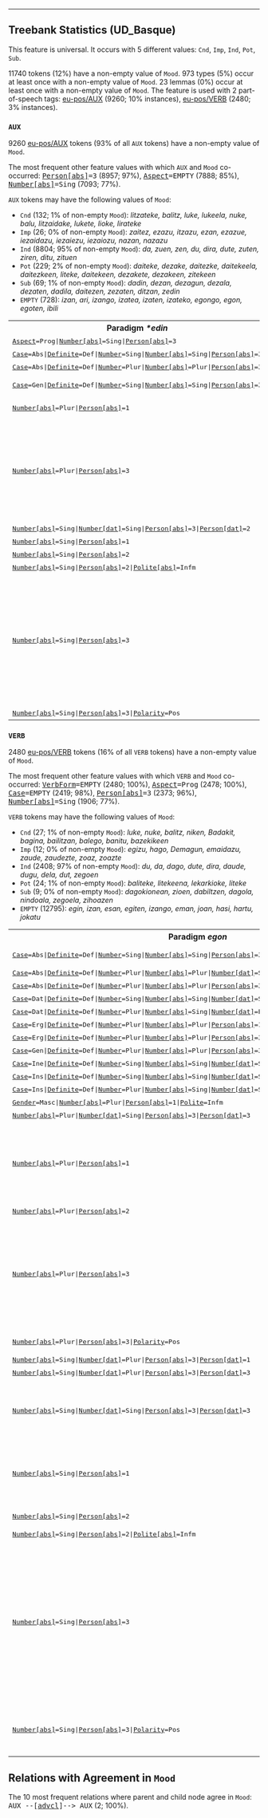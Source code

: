 

--------------------------------------------------------------------------------

## Treebank Statistics (UD_Basque)

This feature is universal.
It occurs with 5 different values: `Cnd`, `Imp`, `Ind`, `Pot`, `Sub`.

11740 tokens (12%) have a non-empty value of `Mood`.
973 types (5%) occur at least once with a non-empty value of `Mood`.
23 lemmas (0%) occur at least once with a non-empty value of `Mood`.
The feature is used with 2 part-of-speech tags: [eu-pos/AUX]() (9260; 10% instances), [eu-pos/VERB]() (2480; 3% instances).

### `AUX`

9260 [eu-pos/AUX]() tokens (93% of all `AUX` tokens) have a non-empty value of `Mood`.

The most frequent other feature values with which `AUX` and `Mood` co-occurred: <tt><a href="Person[abs].html">Person[abs]</a>=3</tt> (8957; 97%), <tt><a href="Aspect.html">Aspect</a>=EMPTY</tt> (7888; 85%), <tt><a href="Number[abs].html">Number[abs]</a>=Sing</tt> (7093; 77%).

`AUX` tokens may have the following values of `Mood`:

* `Cnd` (132; 1% of non-empty `Mood`): <em>litzateke, balitz, luke, lukeela, nuke, balu, litzaidake, lukete, lioke, lirateke</em>
* `Imp` (26; 0% of non-empty `Mood`): <em>zaitez, ezazu, itzazu, ezan, ezazue, iezaidazu, iezaiezu, iezaiozu, nazan, nazazu</em>
* `Ind` (8804; 95% of non-empty `Mood`): <em>da, zuen, zen, du, dira, dute, zuten, ziren, ditu, zituen</em>
* `Pot` (229; 2% of non-empty `Mood`): <em>daiteke, dezake, daitezke, daitekeela, daitezkeen, liteke, daitekeen, dezakete, dezakeen, zitekeen</em>
* `Sub` (69; 1% of non-empty `Mood`): <em>dadin, dezan, dezagun, dezala, dezaten, dadila, daitezen, zezaten, ditzan, zedin</em>
* `EMPTY` (728): <em>izan, ari, izango, izatea, izaten, izateko, egongo, egon, egoten, ibili</em>

<table>
  <tr><th>Paradigm <i>*edin</i></th><th><tt>Imp</tt></th><th><tt>Pot</tt></th><th><tt>Sub</tt></th></tr>
  <tr><td><tt><a href="Aspect.html">Aspect</a>=Prog|<a href="Number[abs].html">Number[abs]</a>=Sing|<a href="Person[abs].html">Person[abs]</a>=3</tt></td><td></td><td><em>daiteke</em></td><td></td></tr>
  <tr><td><tt><a href="Case.html">Case</a>=Abs|<a href="Definite.html">Definite</a>=Def|<a href="Number.html">Number</a>=Sing|<a href="Number[abs].html">Number[abs]</a>=Sing|<a href="Person[abs].html">Person[abs]</a>=3</tt></td><td></td><td><em>Litekeena</em></td><td></td></tr>
  <tr><td><tt><a href="Case.html">Case</a>=Abs|<a href="Definite.html">Definite</a>=Def|<a href="Number.html">Number</a>=Plur|<a href="Number[abs].html">Number[abs]</a>=Plur|<a href="Person[abs].html">Person[abs]</a>=3</tt></td><td></td><td><em>daitezkeenak</em></td><td></td></tr>
  <tr><td><tt><a href="Case.html">Case</a>=Gen|<a href="Definite.html">Definite</a>=Def|<a href="Number.html">Number</a>=Sing|<a href="Number[abs].html">Number[abs]</a>=Sing|<a href="Person[abs].html">Person[abs]</a>=3</tt></td><td></td><td><em>daitekeenaren, daiteekenaren</em></td><td></td></tr>
  <tr><td><tt><a href="Number[abs].html">Number[abs]</a>=Plur|<a href="Person[abs].html">Person[abs]</a>=1</tt></td><td></td><td><em>gaitezke, gintezkeela</em></td><td><em>gaitezen</em></td></tr>
  <tr><td><tt><a href="Number[abs].html">Number[abs]</a>=Plur|<a href="Person[abs].html">Person[abs]</a>=3</tt></td><td></td><td><em>daitezke, daitezkeen, ditazke, daitezkeelarik, zitezkeela, litezke, daitezkela, daitezkeelako, zitezkeelakoan, zitezkeen</em></td><td><em>daitezen, daitezela, zitezen</em></td></tr>
  <tr><td><tt><a href="Number[abs].html">Number[abs]</a>=Sing|<a href="Number[dat].html">Number[dat]</a>=Sing|<a href="Person[abs].html">Person[abs]</a>=3|<a href="Person[dat].html">Person[dat]</a>=2</tt></td><td></td><td><em>dakizuke</em></td><td></td></tr>
  <tr><td><tt><a href="Number[abs].html">Number[abs]</a>=Sing|<a href="Person[abs].html">Person[abs]</a>=1</tt></td><td></td><td><em>naiteke</em></td><td></td></tr>
  <tr><td><tt><a href="Number[abs].html">Number[abs]</a>=Sing|<a href="Person[abs].html">Person[abs]</a>=2</tt></td><td><em>zaitez</em></td><td></td><td><em>zaitezen</em></td></tr>
  <tr><td><tt><a href="Number[abs].html">Number[abs]</a>=Sing|<a href="Person[abs].html">Person[abs]</a>=2|<a href="Polite[abs].html">Polite[abs]</a>=Infm</tt></td><td></td><td><em>haiteke</em></td><td></td></tr>
  <tr><td><tt><a href="Number[abs].html">Number[abs]</a>=Sing|<a href="Person[abs].html">Person[abs]</a>=3</tt></td><td></td><td><em>daiteke, daitekeela, liteke, daitekeen, zitekeen, zitekeela, daitekeenez, baitzitekeen, baitaiteke, zitekeenik, litekeen, litekeela, daiteken</em></td><td><em>dadin, dadila, zedin</em></td></tr>
  <tr><td><tt><a href="Number[abs].html">Number[abs]</a>=Sing|<a href="Person[abs].html">Person[abs]</a>=3|<a href="Polarity.html">Polarity</a>=Pos</tt></td><td></td><td><em>baliteke</em></td><td></td></tr>
</table>

### `VERB`

2480 [eu-pos/VERB]() tokens (16% of all `VERB` tokens) have a non-empty value of `Mood`.

The most frequent other feature values with which `VERB` and `Mood` co-occurred: <tt><a href="VerbForm.html">VerbForm</a>=EMPTY</tt> (2480; 100%), <tt><a href="Aspect.html">Aspect</a>=Prog</tt> (2478; 100%), <tt><a href="Case.html">Case</a>=EMPTY</tt> (2419; 98%), <tt><a href="Person[abs].html">Person[abs]</a>=3</tt> (2373; 96%), <tt><a href="Number[abs].html">Number[abs]</a>=Sing</tt> (1906; 77%).

`VERB` tokens may have the following values of `Mood`:

* `Cnd` (27; 1% of non-empty `Mood`): <em>luke, nuke, balitz, niken, Badakit, bagina, bailitzan, balego, banitu, bazekikeen</em>
* `Imp` (12; 0% of non-empty `Mood`): <em>egizu, hago, Demagun, emaidazu, zaude, zaudezte, zoaz, zoazte</em>
* `Ind` (2408; 97% of non-empty `Mood`): <em>du, da, dago, dute, dira, daude, dugu, dela, dut, zegoen</em>
* `Pot` (24; 1% of non-empty `Mood`): <em>baliteke, litekeena, lekarkioke, liteke</em>
* `Sub` (9; 0% of non-empty `Mood`): <em>dagokionean, zioen, dabiltzen, dagola, nindoala, zegoela, zihoazen</em>
* `EMPTY` (12795): <em>egin, izan, esan, egiten, izango, eman, joan, hasi, hartu, jokatu</em>

<table>
  <tr><th>Paradigm <i>egon</i></th><th><tt>Ind</tt></th><th><tt>Imp</tt></th><th><tt>Cnd</tt></th><th><tt>Sub</tt></th></tr>
  <tr><td><tt><a href="Case.html">Case</a>=Abs|<a href="Definite.html">Definite</a>=Def|<a href="Number.html">Number</a>=Sing|<a href="Number[abs].html">Number[abs]</a>=Sing|<a href="Person[abs].html">Person[abs]</a>=3</tt></td><td><em>zegoena, dagoena</em></td><td></td><td></td><td></td></tr>
  <tr><td><tt><a href="Case.html">Case</a>=Abs|<a href="Definite.html">Definite</a>=Def|<a href="Number.html">Number</a>=Plur|<a href="Number[abs].html">Number[abs]</a>=Plur|<a href="Number[dat].html">Number[dat]</a>=Sing|<a href="Person[abs].html">Person[abs]</a>=3|<a href="Person[dat].html">Person[dat]</a>=3</tt></td><td><em>dagozkionak</em></td><td></td><td></td><td></td></tr>
  <tr><td><tt><a href="Case.html">Case</a>=Abs|<a href="Definite.html">Definite</a>=Def|<a href="Number.html">Number</a>=Plur|<a href="Number[abs].html">Number[abs]</a>=Plur|<a href="Person[abs].html">Person[abs]</a>=3</tt></td><td><em>daudenak</em></td><td></td><td></td><td></td></tr>
  <tr><td><tt><a href="Case.html">Case</a>=Dat|<a href="Definite.html">Definite</a>=Def|<a href="Number.html">Number</a>=Sing|<a href="Number[abs].html">Number[abs]</a>=Sing|<a href="Number[dat].html">Number[dat]</a>=Sing|<a href="Person[abs].html">Person[abs]</a>=3|<a href="Person[dat].html">Person[dat]</a>=3</tt></td><td><em>dagokionari</em></td><td></td><td></td><td></td></tr>
  <tr><td><tt><a href="Case.html">Case</a>=Dat|<a href="Definite.html">Definite</a>=Def|<a href="Number.html">Number</a>=Plur|<a href="Number[abs].html">Number[abs]</a>=Sing|<a href="Number[dat].html">Number[dat]</a>=Plur|<a href="Person[abs].html">Person[abs]</a>=3|<a href="Person[dat].html">Person[dat]</a>=3</tt></td><td><em>dagokienei</em></td><td></td><td></td><td></td></tr>
  <tr><td><tt><a href="Case.html">Case</a>=Erg|<a href="Definite.html">Definite</a>=Def|<a href="Number.html">Number</a>=Plur|<a href="Number[abs].html">Number[abs]</a>=Plur|<a href="Person[abs].html">Person[abs]</a>=1</tt></td><td><em>gaudenok</em></td><td></td><td></td><td></td></tr>
  <tr><td><tt><a href="Case.html">Case</a>=Erg|<a href="Definite.html">Definite</a>=Def|<a href="Number.html">Number</a>=Plur|<a href="Number[abs].html">Number[abs]</a>=Plur|<a href="Person[abs].html">Person[abs]</a>=3</tt></td><td><em>zeudenek</em></td><td></td><td></td><td></td></tr>
  <tr><td><tt><a href="Case.html">Case</a>=Gen|<a href="Definite.html">Definite</a>=Def|<a href="Number.html">Number</a>=Plur|<a href="Number[abs].html">Number[abs]</a>=Plur|<a href="Person[abs].html">Person[abs]</a>=3</tt></td><td><em>daudenen</em></td><td></td><td></td><td></td></tr>
  <tr><td><tt><a href="Case.html">Case</a>=Ine|<a href="Definite.html">Definite</a>=Def|<a href="Number.html">Number</a>=Sing|<a href="Number[abs].html">Number[abs]</a>=Sing|<a href="Number[dat].html">Number[dat]</a>=Sing|<a href="Person[abs].html">Person[abs]</a>=3|<a href="Person[dat].html">Person[dat]</a>=3</tt></td><td><em>dagokionean</em></td><td></td><td></td><td><em>dagokionean</em></td></tr>
  <tr><td><tt><a href="Case.html">Case</a>=Ins|<a href="Definite.html">Definite</a>=Def|<a href="Number.html">Number</a>=Sing|<a href="Number[abs].html">Number[abs]</a>=Sing|<a href="Number[dat].html">Number[dat]</a>=Sing|<a href="Person[abs].html">Person[abs]</a>=3|<a href="Person[dat].html">Person[dat]</a>=3</tt></td><td><em>dagokionaz</em></td><td></td><td></td><td></td></tr>
  <tr><td><tt><a href="Case.html">Case</a>=Ins|<a href="Definite.html">Definite</a>=Def|<a href="Number.html">Number</a>=Plur|<a href="Number[abs].html">Number[abs]</a>=Sing|<a href="Number[dat].html">Number[dat]</a>=Sing|<a href="Person[abs].html">Person[abs]</a>=3|<a href="Person[dat].html">Person[dat]</a>=3</tt></td><td><em>dagokionez</em></td><td></td><td></td><td></td></tr>
  <tr><td><tt><a href="Gender.html">Gender</a>=Masc|<a href="Number[abs].html">Number[abs]</a>=Plur|<a href="Person[abs].html">Person[abs]</a>=1|<a href="Polite.html">Polite</a>=Infm</tt></td><td><em>gaudek</em></td><td></td><td></td><td></td></tr>
  <tr><td><tt><a href="Number[abs].html">Number[abs]</a>=Plur|<a href="Number[dat].html">Number[dat]</a>=Sing|<a href="Person[abs].html">Person[abs]</a>=3|<a href="Person[dat].html">Person[dat]</a>=3</tt></td><td><em>dagozkio</em></td><td></td><td></td><td></td></tr>
  <tr><td><tt><a href="Number[abs].html">Number[abs]</a>=Plur|<a href="Person[abs].html">Person[abs]</a>=1</tt></td><td><em>gaude, geunden, gaudela, gauden, geundelarik, baikaude, geundela, geuden</em></td><td></td><td></td><td></td></tr>
  <tr><td><tt><a href="Number[abs].html">Number[abs]</a>=Plur|<a href="Person[abs].html">Person[abs]</a>=2</tt></td><td></td><td><em>zaudezte</em></td><td></td><td></td></tr>
  <tr><td><tt><a href="Number[abs].html">Number[abs]</a>=Plur|<a href="Person[abs].html">Person[abs]</a>=3</tt></td><td><em>daude, dauden, zeuden, daudela, daudelako, zeudela, baitaude, daudenean, daudenetik, daudenez, badaude</em></td><td></td><td></td><td></td></tr>
  <tr><td><tt><a href="Number[abs].html">Number[abs]</a>=Plur|<a href="Person[abs].html">Person[abs]</a>=3|<a href="Polarity.html">Polarity</a>=Pos</tt></td><td><em>badaude, badaudela</em></td><td></td><td></td><td></td></tr>
  <tr><td><tt><a href="Number[abs].html">Number[abs]</a>=Sing|<a href="Number[dat].html">Number[dat]</a>=Plur|<a href="Person[abs].html">Person[abs]</a>=3|<a href="Person[dat].html">Person[dat]</a>=1</tt></td><td><em>dagokigunez</em></td><td></td><td></td><td></td></tr>
  <tr><td><tt><a href="Number[abs].html">Number[abs]</a>=Sing|<a href="Number[dat].html">Number[dat]</a>=Plur|<a href="Person[abs].html">Person[abs]</a>=3|<a href="Person[dat].html">Person[dat]</a>=3</tt></td><td><em>dagokienez</em></td><td></td><td></td><td></td></tr>
  <tr><td><tt><a href="Number[abs].html">Number[abs]</a>=Sing|<a href="Number[dat].html">Number[dat]</a>=Sing|<a href="Person[abs].html">Person[abs]</a>=3|<a href="Person[dat].html">Person[dat]</a>=3</tt></td><td><em>dagokionez, dagokion, dagokio, zegokiola, zegokion, zegokionez</em></td><td></td><td></td><td></td></tr>
  <tr><td><tt><a href="Number[abs].html">Number[abs]</a>=Sing|<a href="Person[abs].html">Person[abs]</a>=1</tt></td><td><em>nago, nengoen, nagoela, nengoela, banago, nagoen</em></td><td></td><td><em>nengoke</em></td><td></td></tr>
  <tr><td><tt><a href="Number[abs].html">Number[abs]</a>=Sing|<a href="Person[abs].html">Person[abs]</a>=2</tt></td><td><em>zaude, zaudela</em></td><td><em>zaude</em></td><td></td><td></td></tr>
  <tr><td><tt><a href="Number[abs].html">Number[abs]</a>=Sing|<a href="Person[abs].html">Person[abs]</a>=2|<a href="Polite[abs].html">Polite[abs]</a>=Infm</tt></td><td><em>hago</em></td><td><em>hago</em></td><td></td><td></td></tr>
  <tr><td><tt><a href="Number[abs].html">Number[abs]</a>=Sing|<a href="Person[abs].html">Person[abs]</a>=3</tt></td><td><em>dago, zegoen, dagoela, dagoen, zegoela, badago, dagoelako, baitago, dagoena, dagoenean, dagoelarik, baitzegoen, zegoenik, zegoenean, Dagoeneko, dagoenez</em></td><td></td><td><em>balego</em></td><td><em>zegoela, dagola</em></td></tr>
  <tr><td><tt><a href="Number[abs].html">Number[abs]</a>=Sing|<a href="Person[abs].html">Person[abs]</a>=3|<a href="Polarity.html">Polarity</a>=Pos</tt></td><td><em>badago, badagoela, bazegoelako, badagoen, bazegoen</em></td><td></td><td></td><td></td></tr>
</table>

## Relations with Agreement in `Mood`

The 10 most frequent relations where parent and child node agree in `Mood`:
<tt>AUX --[<a href="../dep/advcl.html">advcl</a>]--> AUX</tt> (2; 100%).

